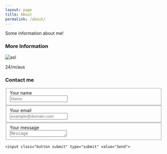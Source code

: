 ```yaml
---
layout: page
title: About
permalink: /about/
---
```


Some information about me!

### More Information

![asl](http://www.sherv.net/cm/page/hidden/msn/asl.gif)  

24/m/aus

### Contact me

<form action="//formspree.io/jakesbits@gmail.com" method="POST">
    <fieldset>
        <label for="name">Your name</label><br>
        <input type="text" name="name" placeholder="Name" required>
    </fieldset>
    <fieldset>
        <label for="_replyto">Your email</label><br>
        <input type="email" name="_replyto" placeholder="example@domain.com" required>
    </fieldset>
    <fieldset>
        <label for="message">Your message</label><br>
        <textarea name="message" rows="1" placeholder="Message" required></textarea>
    </fieldset>
    <input class="hidden" type="text" name="_gotcha" style="display:none">
    <input class="hidden" type="hidden" name="_subject" value="Message via http://jakeharry.github.io">

    <input class="button submit" type="submit" value="Send">
</form>

